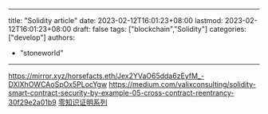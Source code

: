 
---
title: "Solidity article"
date: 2023-02-12T16:01:23+08:00
lastmod: 2023-02-12T16:01:23+08:00
draft: false
tags: ["blockchain","Solidity"]
categories: ["develop"]
authors: 
- "stoneworld"
---

https://mirror.xyz/horsefacts.eth/Jex2YVaO65dda6zEyfM_-DXlXhOWCAoSpOx5PLocYgw
https://medium.com/valixconsulting/solidity-smart-contract-security-by-example-05-cross-contract-reentrancy-30f29e2a01b9
[零知识证明系列](https://medium.com/@imolfar/why-and-how-zk-snark-works-1-introduction-the-medium-of-a-proof-d946e931160)
